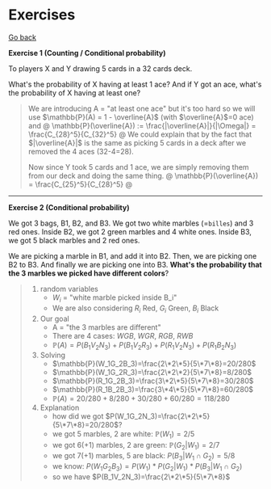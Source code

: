 # Exercises

[Go back](..)

**Exercise 1 (Counting / Conditional probability)**

To players X and Y drawing 5 cards
in a 32 cards deck.

What's the probability of X having at least 1 ace?
And if Y got an ace, what's the probability
of X having at least one?

<blockquote class="spoiler">

We are introducing A = "at least one ace"
but it's too hard so we will use
$\mathbb{P}(A) = 1 - \overline{A}$
(with $\overline{A}$=0 ace) and
@
\mathbb{P}(\overline{A}) := \frac{|\overline{A}|}{|\Omega|} = \frac{C_{28}^5}{C_{32}^5}
@
We could explain that by the fact that $|\overline{A}|$
is the same as picking 5 cards in a deck after we removed the 4 aces
(32-4=28).

Now since Y took 5 cards and 1 ace, we are simply
removing them from our deck and doing the same thing.
@
\mathbb{P}(\overline{A}) = \frac{C_{25}^5}{C_{28}^5}
@
</blockquote>

<hr class="sl">

**Exercise 2 (Conditional probability)**

We got 3 bags, B1, B2, and B3. We got two
white marbles (=``billes``) and 3 red ones.
Inside B2, we got 2 green marbles and 4 white ones.
Inside B3, we got 5 black marbles and 2 red ones.

We are picking a marble in B1, and add it into
B2. Then, we are picking one B2 to B3. And finally
we are picking one into B3. **What's
the probability that the 3 marbles we picked
have different colors**?

<blockquote class="spoiler">

1. random variables
    * $W_i$ = "white marble picked inside B_i"
    * We are also considering $R_i$ Red, $G_i$ Green, $B_i$ Black
2. Our goal
    * A = "the 3 marbles are different"
    * There are 4 cases: $WGB$, $WGR$, $RGB$, $RWB$
    * $\mathbb{P}(A)=P(B_1V_2N_3)+P(B_1V_2R_3)+P(R_1V_2N_3)+P(R_1B_2N_3)$
3. Solving
    * $\mathbb{P}(W_1G_2B_3)=\frac{2\*2\*5}{5\*7\*8}=20/280$
    * $\mathbb{P}(W_1G_2R_3)=\frac{2\*2\*2}{5\*7\*8}=8/280$
    * $\mathbb{P}(R_1G_2B_3)=\frac{3\*2\*5}{5\*7\*8}=30/280$
    * $\mathbb{P}(R_1B_2B_3)=\frac{3\*4\*5}{5\*7\*8}=60/280$
    * $\mathbb{P}(A)=20/280 + 8/280 + 30/280 + 60/280 = 118/280$
4. Explanation
    * how did we got $P(W_1G_2N_3)=\frac{2\*2\*5}{5\*7\*8}=20/280$?
    * we got 5 marbles, 2 are white: $\mathbb{P}(W_1)=2/5$
    * we got 6(+1) marbles, 2 are green: $\mathbb{P}(G_2|W_1)=2/7$
    * we got 7(+1) marbles, 5 are black: $P(B_3|W_1 \cap G_2)=5/8$
    * we know: $P(W_1G_2B_3)=P(W_1)*P(G_2|W_1)*P(B_3|W_1 \cap G_2)$
    * so we have $P(B_1V_2N_3)=\frac{2\*2\*5}{5\*7\*8}$
</blockquote>